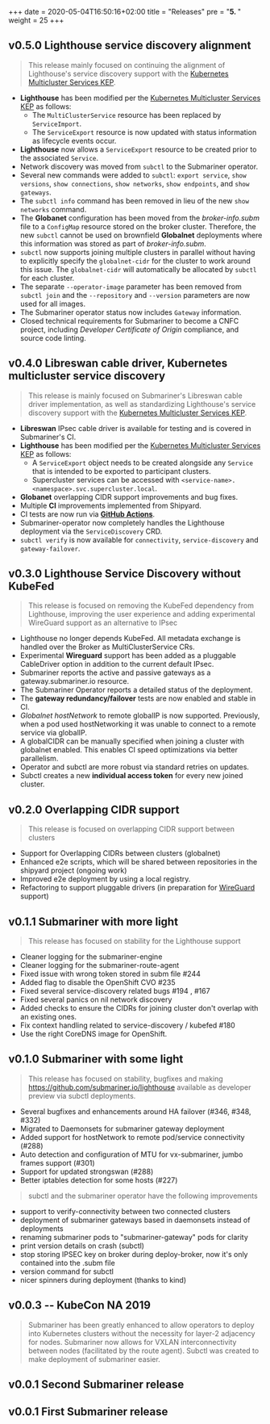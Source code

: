 +++
date = 2020-05-04T16:50:16+02:00
title = "Releases"
pre = "<b>5. </b>"
weight = 25
+++

## v0.5.0 Lighthouse service discovery alignment

> This release mainly focused on continuing the alignment of Lighthouse's service discovery support with the [Kubernetes Multicluster
> Services KEP][MCS KEP].

* **Lighthouse** has been modified per the [Kubernetes Multicluster Services KEP][MCS KEP] as follows:
  - The `MultiClusterService` resource has been replaced by `ServiceImport`.
  - The `ServiceExport` resource is now updated with status information as lifecycle events occur.
* **Lighthouse** now allows a `ServiceExport` resource to be created prior to the associated `Service`.
* Network discovery was moved from `subctl` to the Submariner operator.
* Several new commands were added to `subctl`: `export service`, `show versions`, `show connections`, `show networks`,
  `show endpoints`, and `show gateways`.
* The `subctl info` command has been removed in lieu of the new `show networks` command.
* The **Globanet** configuration has been moved from the _broker-info.subm_ file to a `ConfigMap` resource stored on the
  broker cluster. Therefore, the new `subctl` cannot be used on brownfield **Globalnet** deployments where this information
  was stored as part of _broker-info.subm_.
* `subctl` now supports joining multiple clusters in parallel without having to explicitly specify the `globalnet-cidr` for the
  cluster to work around this issue. The `globalnet-cidr` will automatically be allocated by `subctl` for each cluster.
* The separate `--operator-image` parameter has been removed from `subctl join` and the `--repository` and `--version`
  parameters are now used for all images.
* The Submariner operator status now includes `Gateway` information.
* Closed technical requirements for Submariner to become a CNFC project, including _Developer Certificate of Origin_ compliance,
  and source code linting.
  
## v0.4.0 Libreswan cable driver, Kubernetes multicluster service discovery

> This release is mainly focused on Submariner's Libreswan cable driver implementation, as well
> as standardizing Lighthouse's service discovery support with the [Kubernetes Multicluster
> Services KEP][MCS KEP].

* **Libreswan** IPsec cable driver is available for testing and is covered in Submariner's CI.
* **Lighthouse** has been modified per the [Kubernetes Multicluster Services KEP][MCS KEP] as follows:
   - A `ServiceExport` object needs to be created alongside any `Service` that is intended to be
     exported to participant clusters.
   - Supercluster services can be accessed with `<service-name>.<namespace>.svc.supercluster.local`.
* **Globanet** overlapping CIDR support improvements and bug fixes.
* Multiple **CI** improvements implemented from Shipyard.
* CI tests are now run via **[GitHub Actions](https://github.com/submariner-io/submariner/actions)**.
* Submariner-operator now completely handles the Lighthouse deployment via the `ServiceDiscovery` CRD.
* `subctl verify` is now available for `connectivity`, `service-discovery` and `gateway-failover`.

[MCS KEP]: https://github.com/kubernetes/enhancements/tree/master/keps/sig-multicluster/1645-multi-cluster-services-api

## v0.3.0 Lighthouse Service Discovery without KubeFed

> This release is focused on removing the KubeFed dependency from Lighthouse, improving the user experience
> and adding experimental WireGuard support as an alternative to IPsec

* Lighthouse no longer depends KubeFed. All metadata exchange is handled over the Broker as MultiClusterService CRs.
* Experimental **Wireguard** support has been added as a pluggable CableDriver option in addition to the current default IPsec.
* Submariner reports the active and passive gateways as a gateway.submariner.io resource.
* The Submariner Operator reports a detailed status of the deployment.
* The **gateway redundancy/failover** tests are now enabled and stable in CI.
* *Globalnet hostNetwork* to remote globalIP is now supported. Previously, when a pod used hostNetworking it was unable to connect to a remote service via globalIP.
* A globalCIDR can be manually specified when joining a cluster with globalnet enabled. This enables CI speed optimizations via better parallelism.
* Operator and subctl are more robust via standard retries on updates.
* Subctl creates a new **individual access token** for every new joined cluster.


## v0.2.0 Overlapping CIDR support

> This release is focused on overlapping CIDR support between clusters

* Support for Overlapping CIDRs between clusters (globalnet)
* Enhanced e2e scripts, which will be shared between repositories in the shipyard project (ongoing work)
* Improved e2e deployment by using a local registry.
* Refactoring to support pluggable drivers (in preparation for [WireGuard](https://www.wireguard.com/) support)


## v0.1.1 Submariner with more light

> This release has focused on stability for the Lighthouse support

* Cleaner logging for the submariner-engine
* Cleaner logging for the submariner-route-agent
* Fixed issue with wrong token stored in subm file #244
* Added flag to disable the OpenShift CVO #235
* Fixed several service-discovery related bugs #194 , #167
* Fixed several panics on nil network discovery
* Added checks to ensure the CIDRs for joining cluster don't overlap with an existing ones.
* Fix context handling related to service-discovery / kubefed #180
* Use the right CoreDNS image for OpenShift.

## v0.1.0 Submariner with some light

> This release has focused on stability, bugfixes and making https://github.com/submariner.io/lighthouse available as developer preview via subctl deployments.

* Several bugfixes and enhancements around HA failover (#346, #348, #332)
* Migrated to Daemonsets for submariner gateway deployment
* Added support for hostNetwork to remote pod/service connectivity (#288)
* Auto detection and configuration of MTU for vx-submariner, jumbo frames support (#301)
* Support for updated strongswan (#288)
* Better iptables detection for some hosts (#227)

> subctl and the submariner operator have the following improvements

* support to verify-connectivity between two connected clusters
* deployment of submariner gateways based in daemonsets instead of deployments
* renaming submariner pods to "submariner-gateway" pods for clarity
* print version details on crash (subctl)
* stop storing IPSEC key on broker during deploy-broker, now it's only contained into the .subm file
* version command for subctl
* nicer spinners during deployment (thanks to kind)


## v0.0.3 -- KubeCon NA 2019

>Submariner has been greatly enhanced to allow operators to deploy into Kubernetes clusters without the necessity for layer-2 adjacency for nodes. Submariner now allows for VXLAN interconnectivity between nodes (facilitated by the route agent). Subctl
was created to make deployment of submariner easier.

## v0.0.1 Second Submariner release
## v0.0.1 First Submariner release
